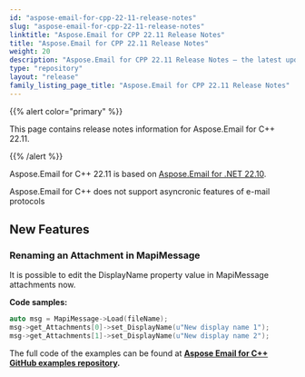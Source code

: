 ```yaml
---
id: "aspose-email-for-cpp-22-11-release-notes"
slug: "aspose-email-for-cpp-22-11-release-notes"
linktitle: "Aspose.Email for CPP 22.11 Release Notes"
title: "Aspose.Email for CPP 22.11 Release Notes"
weight: 20
description: "Aspose.Email for CPP 22.11 Release Notes – the latest updates and fixes."
type: "repository"
layout: "release"
family_listing_page_title: "Aspose.Email for CPP 22.11 Release Notes"
---
```


{{% alert color="primary" %}}

This page contains release notes information for Aspose.Email for C++ 22.11.

{{% /alert %}}

Aspose.Email for C++ 22.11 is based on [Aspose.Email for .NET 22.10](/email/net/release-notes/2022/aspose-email-for-net-22-10-release-notes/).

Aspose.Email for C++ does not support asyncronic features of e-mail protocols

## **New Features**


### **Renaming an Attachment in MapiMessage**

It is possible to edit the DisplayName property value in MapiMessage attachments now.

**Code samples:**

```cpp
auto msg = MapiMessage->Load(fileName);
msg->get_Attachments[0]->set_DisplayName(u"New display name 1");
msg->get_Attachments[1]->set_DisplayName(u"New display name 2");
```

The full code of the examples can be found at **[Aspose Email for C++ GitHub examples repository](https://github.com/aspose-email/Aspose.Email-for-C).**
